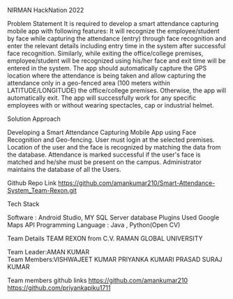 NIRMAN HackNation 2022

Problem Statement
It is required to develop a smart attendance capturing mobile app with following features: 
It will recognize the employee/student by face while capturing the attendance (entry) through face recognition and enter the relevant details including entry time in the system after successful face recognition. Similarly, while exiting the office/college premises, employee/student will be recognized using his/her face and exit time will be entered in the system.
The app should automatically capture the GPS location where the attendance is being taken and allow capturing the attendance only in a geo-fenced area (100 meters within LATITUDE/LONGITUDE) the office/college premises. Otherwise, the app will automatically exit.
The app will successfully work for any specific employees with or without wearing spectacles, cap or industrial helmet.




Solution Approach

Developing a Smart Attendance Capturing Mobile App using Face Recognition and Geo-fencing.
User must login at the selected premises.
Location of the user and the face is recognized by matching the data from the database.
Attendance is marked successful if the user's face is matched and he/she must be present on the campus.
Administrator maintains the database of all the Users.




Github Repo Link
https://github.com/amankumar210/Smart-Attendance-System_Team-Rexon.git




Tech Stack

Software :
Android Studio, MY SQL Server database
Plugins Used
Google Maps API
Programming Language :
Java , Python(Open CV)



Team Details
TEAM REXON from C.V. RAMAN GLOBAL UNIVERSITY

Team Leader:AMAN KUMAR                                    
Team Members:VISHWAJEET KUMAR
PRIYANKA KUMARI PRASAD
SURAJ KUMAR



Team members github links
https://github.com/amankumar210
https://github.com/priyankapiku1711
